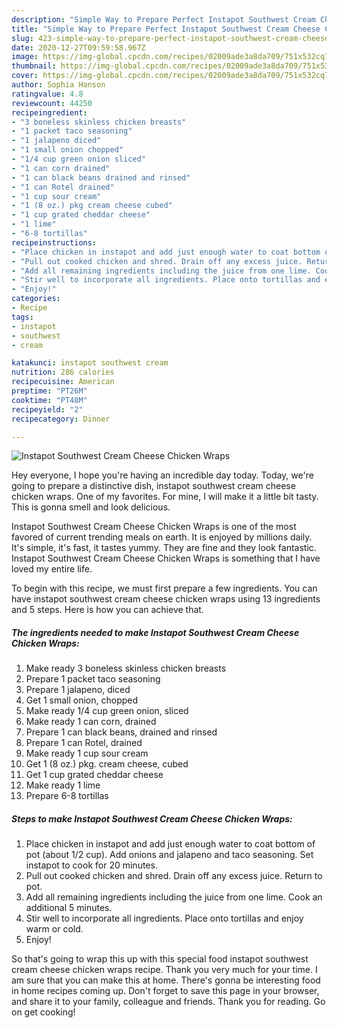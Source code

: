 ```yaml
---
description: "Simple Way to Prepare Perfect Instapot Southwest Cream Cheese Chicken Wraps"
title: "Simple Way to Prepare Perfect Instapot Southwest Cream Cheese Chicken Wraps"
slug: 423-simple-way-to-prepare-perfect-instapot-southwest-cream-cheese-chicken-wraps
date: 2020-12-27T09:59:58.967Z
image: https://img-global.cpcdn.com/recipes/02009ade3a8da709/751x532cq70/instapot-southwest-cream-cheese-chicken-wraps-recipe-main-photo.jpg
thumbnail: https://img-global.cpcdn.com/recipes/02009ade3a8da709/751x532cq70/instapot-southwest-cream-cheese-chicken-wraps-recipe-main-photo.jpg
cover: https://img-global.cpcdn.com/recipes/02009ade3a8da709/751x532cq70/instapot-southwest-cream-cheese-chicken-wraps-recipe-main-photo.jpg
author: Sophia Hanson
ratingvalue: 4.8
reviewcount: 44250
recipeingredient:
- "3 boneless skinless chicken breasts"
- "1 packet taco seasoning"
- "1 jalapeno diced"
- "1 small onion chopped"
- "1/4 cup green onion sliced"
- "1 can corn drained"
- "1 can black beans drained and rinsed"
- "1 can Rotel drained"
- "1 cup sour cream"
- "1 (8 oz.) pkg cream cheese cubed"
- "1 cup grated cheddar cheese"
- "1 lime"
- "6-8 tortillas"
recipeinstructions:
- "Place chicken in instapot and add just enough water to coat bottom of pot (about 1/2 cup). Add onions and jalapeno and taco seasoning. Set instapot to cook for 20 minutes."
- "Pull out cooked chicken and shred. Drain off any excess juice. Return to pot."
- "Add all remaining ingredients including the juice from one lime. Cook an additional 5 minutes."
- "Stir well to incorporate all ingredients. Place onto tortillas and enjoy warm or cold."
- "Enjoy!"
categories:
- Recipe
tags:
- instapot
- southwest
- cream

katakunci: instapot southwest cream 
nutrition: 286 calories
recipecuisine: American
preptime: "PT26M"
cooktime: "PT48M"
recipeyield: "2"
recipecategory: Dinner

---
```



![Instapot Southwest Cream Cheese Chicken Wraps](https://img-global.cpcdn.com/recipes/02009ade3a8da709/751x532cq70/instapot-southwest-cream-cheese-chicken-wraps-recipe-main-photo.jpg)

Hey everyone, I hope you're having an incredible day today. Today, we're going to prepare a distinctive dish, instapot southwest cream cheese chicken wraps. One of my favorites. For mine, I will make it a little bit tasty. This is gonna smell and look delicious.



Instapot Southwest Cream Cheese Chicken Wraps is one of the most favored of current trending meals on earth. It is enjoyed by millions daily. It's simple, it's fast, it tastes yummy. They are fine and they look fantastic. Instapot Southwest Cream Cheese Chicken Wraps is something that I have loved my entire life.


To begin with this recipe, we must first prepare a few ingredients. You can have instapot southwest cream cheese chicken wraps using 13 ingredients and 5 steps. Here is how you can achieve that.

<!--inarticleads1-->

##### The ingredients needed to make Instapot Southwest Cream Cheese Chicken Wraps:

1. Make ready 3 boneless skinless chicken breasts
1. Prepare 1 packet taco seasoning
1. Prepare 1 jalapeno, diced
1. Get 1 small onion, chopped
1. Make ready 1/4 cup green onion, sliced
1. Make ready 1 can corn, drained
1. Prepare 1 can black beans, drained and rinsed
1. Prepare 1 can Rotel, drained
1. Make ready 1 cup sour cream
1. Get 1 (8 oz.) pkg. cream cheese, cubed
1. Get 1 cup grated cheddar cheese
1. Make ready 1 lime
1. Prepare 6-8 tortillas




<!--inarticleads2-->

##### Steps to make Instapot Southwest Cream Cheese Chicken Wraps:

1. Place chicken in instapot and add just enough water to coat bottom of pot (about 1/2 cup). Add onions and jalapeno and taco seasoning. Set instapot to cook for 20 minutes.
1. Pull out cooked chicken and shred. Drain off any excess juice. Return to pot.
1. Add all remaining ingredients including the juice from one lime. Cook an additional 5 minutes.
1. Stir well to incorporate all ingredients. Place onto tortillas and enjoy warm or cold.
1. Enjoy!




So that's going to wrap this up with this special food instapot southwest cream cheese chicken wraps recipe. Thank you very much for your time. I am sure that you can make this at home. There's gonna be interesting food in home recipes coming up. Don't forget to save this page in your browser, and share it to your family, colleague and friends. Thank you for reading. Go on get cooking!
